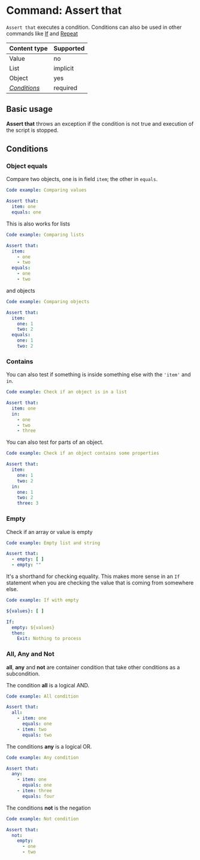 # Command: Assert that

`Assert that` executes a condition. Conditions can also be used in other commands like [If](../control-flow/If.md)
and [Repeat](../control-flow/Repeat.md)

| Content type                | Supported |
|-----------------------------|-----------|
| Value                       | no        |
| List                        | implicit  |
| Object                      | yes       |
| _[Conditions](#Conditions)_ | required  |

## Basic usage

**Assert that** throws an exception if the condition is not true and execution of the script is stopped.

## Conditions

### Object equals

Compare two objects, one is in field `item`; the other in `equals`.

```yaml instacli
Code example: Comparing values

Assert that:
  item: one
  equals: one
```

This is also works for lists

```yaml instacli
Code example: Comparing lists

Assert that:
  item:
    - one
    - two
  equals:
    - one
    - two
```

and objects

```yaml instacli
Code example: Comparing objects

Assert that:
  item:
    one: 1
    two: 2
  equals:
    one: 1
    two: 2
```

### Contains

You can also test if something is inside something else with the `'item'` and `in`.

```yaml instacli
Code example: Check if an object is in a list

Assert that:
  item: one
  in:
    - one
    - two
    - three
```

You can also test for parts of an object.

```yaml instacli
Code example: Check if an object contains some properties

Assert that:
  item:
    one: 1
    two: 2
  in:
    one: 1
    two: 2
    three: 3
```

### Empty

Check if an array or value is empty

```yaml instacli
Code example: Empty list and string

Assert that:
  - empty: [ ]
  - empty: ""
```

It's a shorthand for checking equality. This makes more sense in an `If` statement when you are checking the value that
is coming from somewhere else.

```yaml instacli
Code example: If with empty

${values}: [ ]

If:
  empty: ${values}
  then:
    Exit: Nothing to process
```

### All, Any and Not

**all**, **any** and **not** are container condition that take other conditions as a subcondition.

The condition **all** is a logical AND.

```yaml instacli
Code example: All condition

Assert that:
  all:
    - item: one
      equals: one
    - item: two
      equals: two
```

The conditions **any** is a logical OR.

```yaml instacli
Code example: Any condition

Assert that:
  any:
    - item: one
      equals: one
    - item: three
      equals: four
```

The conditions **not** is the negation

```yaml instacli
Code example: Not condition

Assert that:
  not:
    empty:
      - one
      - two
```



